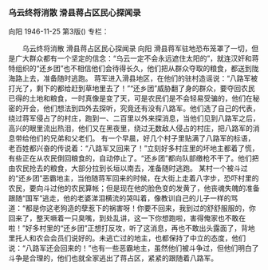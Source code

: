 ### 乌云终将消散  滑县蒋占区民心探闻录
向阳
1946-11-25
第3版()
专栏：

　　乌云终将消散
    滑县蒋占区民心探闻录
    向阳
    滑县蒋军驻地恐布笼罩了一切，但是广大群众都有一个坚定的信念：“乌云一定不会永远遮住太阳的”，就连汉奸和蒋特组织的“还乡团”也不相信他们会待得长久，他们把从群众夺取的粮食，都送到陇海路上去，准备随时逃跑。
    蒋军进入滑县地区，在他们的驻村造谣说：“八路军被打光了，剩下的都给赶到草地里去了！”“还乡团”威胁翻了身的群众，要夺回农民已得的土地和粮食，一时真像是变了天，可是农民们是不会轻易受骗的，他们在秘密的开会，他们想法到四外去探听，究竟还有没有八路军。他们选了自己的代表，绕过蒋军侵占了的村庄，跑到一、二百里以外来探消息，当他们见到八路军之后，高兴的眼里流出热泪，他们又在黑夜里，绕过无数敌人侵占的村庄，把八路军的消息带给他们的兄弟和父老们。
    有一个早晨，好几个村子里贴满了八路军的标语，老百姓都兴奋的传说着：“八路军又回来了！”立刻好多村庄里的坏地主都着了慌，有些正在从农民倒回粮食的，自动停止了。“还乡团”都向队部缴枪不干了。他们把由农民抢去的粮食，大部分拉到长垣以南去，准备随时逃跑。
    某村一个被斗过的“还乡团”恶霸地主，当他随蒋军回来的时候，在大街上走着八字步，恐吓村里的农民，要向斗过他的农民算帐；但是现在他的脸色变的发黄了，他丧魂失魄的准备跟随“国军”逃走，他的老婆涕泪横流的哭叫着，像教训自己的儿子一样的骂道：“都是你这老狗造的孽惹下的祸害呀！你要不回来，我到过的舒舒服服的，你回来了，整天噘着一只臭嘴，到处乱讲，这一下你想跑啦，害得俺家也不敢在啦！”好多村里的“还乡团”正想打反攻，听了这消息，再也不敢出头露面了，背地里托人和农会会员们说好的。未逃亡过的地主，也都保持了中立的态度，他们说：“八路军还会回来的！”也有一些恶霸地主，虽然他们被斗争过，但他们明白了斗争是合理的，他们也就全家逃出了蒋占区，紧紧的跟随着八路军。
